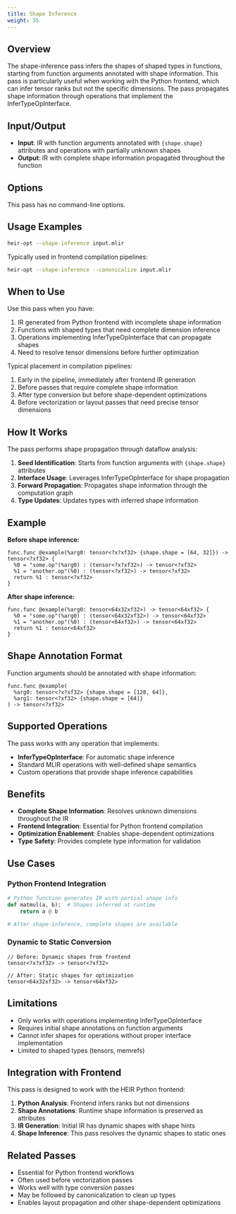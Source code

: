 ```yaml
---
title: Shape Inference
weight: 35
---
```


## Overview

The shape-inference pass infers the shapes of shaped types in functions,
starting from function arguments annotated with shape information. This pass is
particularly useful when working with the Python frontend, which can infer
tensor ranks but not the specific dimensions. The pass propagates shape
information through operations that implement the InferTypeOpInterface.

## Input/Output

- **Input**: IR with function arguments annotated with `{shape.shape}`
  attributes and operations with partially unknown shapes
- **Output**: IR with complete shape information propagated throughout the
  function

## Options

This pass has no command-line options.

## Usage Examples

```bash
heir-opt --shape-inference input.mlir
```

Typically used in frontend compilation pipelines:

```bash
heir-opt --shape-inference --canonicalize input.mlir
```

## When to Use

Use this pass when you have:

1. IR generated from Python frontend with incomplete shape information
1. Functions with shaped types that need complete dimension inference
1. Operations implementing InferTypeOpInterface that can propagate shapes
1. Need to resolve tensor dimensions before further optimization

Typical placement in compilation pipelines:

1. Early in the pipeline, immediately after frontend IR generation
1. Before passes that require complete shape information
1. After type conversion but before shape-dependent optimizations
1. Before vectorization or layout passes that need precise tensor dimensions

## How It Works

The pass performs shape propagation through dataflow analysis:

1. **Seed Identification**: Starts from function arguments with `{shape.shape}`
   attributes
1. **Interface Usage**: Leverages InferTypeOpInterface for shape propagation
1. **Forward Propagation**: Propagates shape information through the computation
   graph
1. **Type Updates**: Updates types with inferred shape information

## Example

**Before shape inference:**

```mlir
func.func @example(%arg0: tensor<?x?xf32> {shape.shape = [64, 32]}) -> tensor<?xf32> {
  %0 = "some.op"(%arg0) : (tensor<?x?xf32>) -> tensor<?xf32>
  %1 = "another.op"(%0) : (tensor<?xf32>) -> tensor<?xf32>
  return %1 : tensor<?xf32>
}
```

**After shape inference:**

```mlir
func.func @example(%arg0: tensor<64x32xf32>) -> tensor<64xf32> {
  %0 = "some.op"(%arg0) : (tensor<64x32xf32>) -> tensor<64xf32>
  %1 = "another.op"(%0) : (tensor<64xf32>) -> tensor<64xf32>
  return %1 : tensor<64xf32>
}
```

## Shape Annotation Format

Function arguments should be annotated with shape information:

```mlir
func.func @example(
  %arg0: tensor<?x?xf32> {shape.shape = [128, 64]},
  %arg1: tensor<?xf32> {shape.shape = [64]}
) -> tensor<?xf32>
```

## Supported Operations

The pass works with any operation that implements:

- **InferTypeOpInterface**: For automatic shape inference
- Standard MLIR operations with well-defined shape semantics
- Custom operations that provide shape inference capabilities

## Benefits

- **Complete Shape Information**: Resolves unknown dimensions throughout the IR
- **Frontend Integration**: Essential for Python frontend compilation
- **Optimization Enablement**: Enables shape-dependent optimizations
- **Type Safety**: Provides complete type information for validation

## Use Cases

### Python Frontend Integration

```python
# Python function generates IR with partial shape info
def matmul(a, b):  # Shapes inferred at runtime
    return a @ b

# After shape-inference, complete shapes are available
```

### Dynamic to Static Conversion

```mlir
// Before: Dynamic shapes from frontend
tensor<?x?xf32> -> tensor<?xf32>

// After: Static shapes for optimization
tensor<64x32xf32> -> tensor<64xf32>
```

## Limitations

- Only works with operations implementing InferTypeOpInterface
- Requires initial shape annotations on function arguments
- Cannot infer shapes for operations without proper interface implementation
- Limited to shaped types (tensors, memrefs)

## Integration with Frontend

This pass is designed to work with the HEIR Python frontend:

1. **Python Analysis**: Frontend infers ranks but not dimensions
1. **Shape Annotations**: Runtime shape information is preserved as attributes
1. **IR Generation**: Initial IR has dynamic shapes with shape hints
1. **Shape Inference**: This pass resolves the dynamic shapes to static ones

## Related Passes

- Essential for Python frontend workflows
- Often used before vectorization passes
- Works well with type conversion passes
- May be followed by canonicalization to clean up types
- Enables layout propagation and other shape-dependent optimizations
